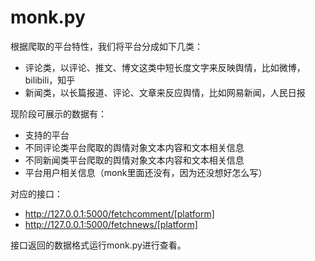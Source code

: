 # monk.py

根据爬取的平台特性，我们将平台分成如下几类：

- 评论类，以评论、推文、博文这类中短长度文字来反映舆情，比如微博，bilibili，知乎
- 新闻类，以长篇报道、评论、文章来反应舆情，比如网易新闻，人民日报

现阶段可展示的数据有：

- 支持的平台
- 不同评论类平台爬取的舆情对象文本内容和文本相关信息
- 不同新闻类平台爬取的舆情对象文本内容和文本相关信息
- 平台用户相关信息（monk里面还没有，因为还没想好怎么写）

对应的接口：

- http://127.0.0.1:5000/fetchcomment/[platform]
- http://127.0.0.1:5000/fetchnews/[platform]

接口返回的数据格式运行monk.py进行查看。